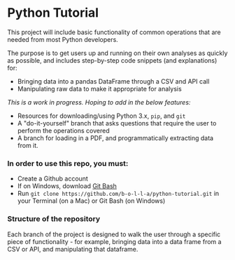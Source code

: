 # Python Tutorial
This project will include basic functionality of common operations that are needed from most Python developers.

The purpose is to get users up and running on their own analyses as quickly as possible, and includes step-by-step code snippets (and explanations) for:

- Bringing data into a pandas DataFrame through a CSV and API call
- Manipulating raw data to make it appropriate for analysis

*This is a work in progress. Hoping to add in the below features:*
- Resources for downloading/using Python 3.x, `pip`, and `git`
- A "do-it-yourself" branch that asks questions that require the user to perform the operations covered
- A branch for loading in a PDF, and programmatically extracting data from it.

### In order to use this repo, you must:
- Create a Github account
- If on Windows, download [Git Bash](https://gitforwindows.org/)
- Run `git clone https://github.com/b-o-l-l-a/python-tutorial.git` in your Terminal (on a Mac) or Git Bash (on Windows)

### Structure of the repository
Each branch of the project is designed to walk the user through a specific piece of functionality - for example, bringing data into a data frame from a CSV or API, and manipulating that dataframe. 
